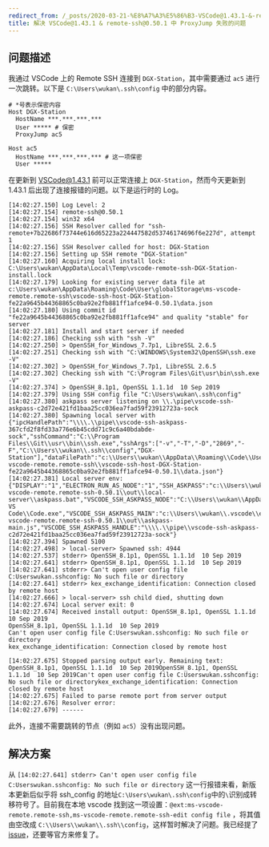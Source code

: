 ```yaml
---
redirect_from: /_posts/2020-03-21-%E8%A7%A3%E5%86%B3-VSCode@1.43.1-&-remote-ssh@0.50.1-%E4%B8%AD-ProxyJump-%E5%A4%B1%E8%B4%A5%E7%9A%84%E9%97%AE%E9%A2%98/
title: 解决 VSCode@1.43.1 & remote-ssh@0.50.1 中 ProxyJump 失败的问题
---
```


## 问题描述

我通过 VSCode 上的 Remote SSH 连接到 `DGX-Station`，其中需要通过 `ac5` 进行一次跳转。以下是 `C:\Users\wukan\.ssh\config` 中的部分内容。

```shell
# *号表示保密内容
Host DGX-Station
  HostName ***.***.***.***
  User ***** # 保密
  ProxyJump ac5

Host ac5
  HostName ***.***.***.*** # 这一项保密
  User *****
```

在更新到 VSCode@1.43.1 前可以正常连接上 `DGX-Station`，然而今天更新到 1.43.1 后出现了连接报错的问题。以下是运行时的 Log。

```shell
[14:02:27.150] Log Level: 2
[14:02:27.154] remote-ssh@0.50.1
[14:02:27.154] win32 x64
[14:02:27.156] SSH Resolver called for "ssh-remote+7b22686f73744e616d65223a224447582d53746174696f6e227d", attempt 1
[14:02:27.156] SSH Resolver called for host: DGX-Station
[14:02:27.156] Setting up SSH remote "DGX-Station"
[14:02:27.160] Acquiring local install lock: C:\Users\wukan\AppData\Local\Temp\vscode-remote-ssh-DGX-Station-install.lock
[14:02:27.179] Looking for existing server data file at c:\Users\wukan\AppData\Roaming\Code\User\globalStorage\ms-vscode-remote.remote-ssh\vscode-ssh-host-DGX-Station-fe22a9645b44368865c0ba92e2fb881ff1afce94-0.50.1\data.json
[14:02:27.180] Using commit id "fe22a9645b44368865c0ba92e2fb881ff1afce94" and quality "stable" for server
[14:02:27.181] Install and start server if needed
[14:02:27.186] Checking ssh with "ssh -V"
[14:02:27.250] > OpenSSH_for_Windows_7.7p1, LibreSSL 2.6.5
[14:02:27.251] Checking ssh with "C:\WINDOWS\System32\OpenSSH\ssh.exe -V"
[14:02:27.302] > OpenSSH_for_Windows_7.7p1, LibreSSL 2.6.5
[14:02:27.302] Checking ssh with "C:\Program Files\Git\usr\bin\ssh.exe -V"
[14:02:27.374] > OpenSSH_8.1p1, OpenSSL 1.1.1d  10 Sep 2019
[14:02:27.379] Using SSH config file "C:\Users\wukan\.ssh\config"
[14:02:27.380] askpass server listening on \\.\pipe\vscode-ssh-askpass-c2d72e421fd1baa25cc036ea7fad59f23912723a-sock
[14:02:27.380] Spawning local server with {"ipcHandlePath":"\\\\.\\pipe\\vscode-ssh-askpass-367cfd2f8fd33a776e6b45cdd71c9c6a40bdabde-sock","sshCommand":"C:\\Program Files\\Git\\usr\\bin\\ssh.exe","sshArgs":["-v","-T","-D","2869","-F","C:\\Users\\wukan\\.ssh\\config","DGX-Station"],"dataFilePath":"c:\\Users\\wukan\\AppData\\Roaming\\Code\\User\\globalStorage\\ms-vscode-remote.remote-ssh\\vscode-ssh-host-DGX-Station-fe22a9645b44368865c0ba92e2fb881ff1afce94-0.50.1\\data.json"}
[14:02:27.381] Local server env: {"DISPLAY":"1","ELECTRON_RUN_AS_NODE":"1","SSH_ASKPASS":"c:\\Users\\wukan\\.vscode\\extensions\\ms-vscode-remote.remote-ssh-0.50.1\\out\\local-server\\askpass.bat","VSCODE_SSH_ASKPASS_NODE":"C:\\Users\\wukan\\AppData\\Local\\Programs\\Microsoft VS Code\\Code.exe","VSCODE_SSH_ASKPASS_MAIN":"c:\\Users\\wukan\\.vscode\\extensions\\ms-vscode-remote.remote-ssh-0.50.1\\out\\askpass-main.js","VSCODE_SSH_ASKPASS_HANDLE":"\\\\.\\pipe\\vscode-ssh-askpass-c2d72e421fd1baa25cc036ea7fad59f23912723a-sock"}
[14:02:27.394] Spawned 5100
[14:02:27.498] > local-server> Spawned ssh: 4944
[14:02:27.537] stderr> OpenSSH_8.1p1, OpenSSL 1.1.1d  10 Sep 2019
[14:02:27.641] stderr> OpenSSH_8.1p1, OpenSSL 1.1.1d  10 Sep 2019
[14:02:27.641] stderr> Can't open user config file C:Userswukan.sshconfig: No such file or directory
[14:02:27.641] stderr> kex_exchange_identification: Connection closed by remote host
[14:02:27.666] > local-server> ssh child died, shutting down
[14:02:27.674] Local server exit: 0
[14:02:27.674] Received install output: OpenSSH_8.1p1, OpenSSL 1.1.1d  10 Sep 2019
OpenSSH_8.1p1, OpenSSL 1.1.1d  10 Sep 2019
Can't open user config file C:Userswukan.sshconfig: No such file or directory
kex_exchange_identification: Connection closed by remote host

[14:02:27.675] Stopped parsing output early. Remaining text: OpenSSH_8.1p1, OpenSSL 1.1.1d  10 Sep 2019OpenSSH_8.1p1, OpenSSL 1.1.1d  10 Sep 2019Can't open user config file C:Userswukan.sshconfig: No such file or directorykex_exchange_identification: Connection closed by remote host
[14:02:27.675] Failed to parse remote port from server output
[14:02:27.676] Resolver error:
[14:02:27.679] ------
```

此外，连接不需要跳转的节点（例如 `ac5`）没有出现问题。

## 解决方案

从 `[14:02:27.641] stderr> Can't open user config file C:Userswukan.sshconfig: No such file or directory` 这一行报错来看，新版本更新后似乎将 ssh_config 的地址`C:\Users\wukan\.ssh\config`中的`\`识别成转移符号了。目前我在本地 vscode 找到这一项设置：`@ext:ms-vscode-remote.remote-ssh,ms-vscode-remote.remote-ssh-edit config file` ，将其值由空改成 `C:\\Users\\wukan\\.ssh\\config`，这样暂时解决了问题。我已经提了 [issue](https://github.com/microsoft/vscode-remote-release/issues/2588)，还要等官方来修复了。
